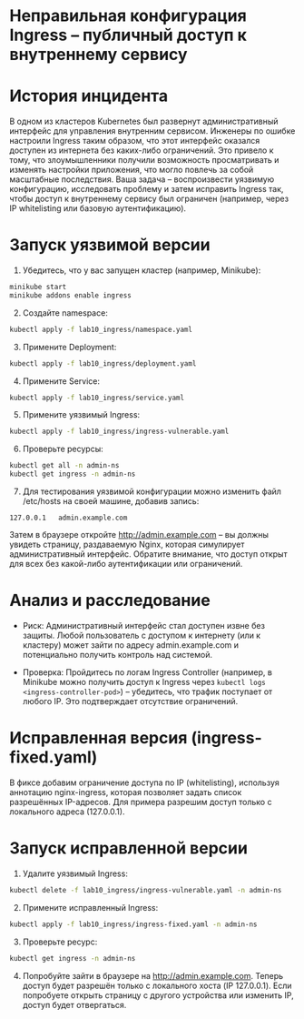 # Неправильная конфигурация Ingress – публичный доступ к внутреннему сервису

# История инцидента
В одном из кластеров Kubernetes был развернут административный интерфейс для управления внутренним сервисом. Инженеры по ошибке настроили Ingress таким образом, что этот интерфейс оказался доступен из интернета без каких-либо ограничений. Это привело к тому, что злоумышленники получили возможность просматривать и изменять настройки приложения, что могло повлечь за собой масштабные последствия. Ваша задача – воспроизвести уязвимую конфигурацию, исследовать проблему и затем исправить Ingress так, чтобы доступ к внутреннему сервису был ограничен (например, через IP whitelisting или базовую аутентификацию).

# Запуск уязвимой версии

1. Убедитесь, что у вас запущен кластер (например, Minikube):

```sh
minikube start
minikube addons enable ingress
```

2. Создайте namespace:
```sh
kubectl apply -f lab10_ingress/namespace.yaml
```

3. Примените Deployment:
```sh
kubectl apply -f lab10_ingress/deployment.yaml
```

4. Примените Service:
```sh
kubectl apply -f lab10_ingress/service.yaml
```

5. Примените уязвимый Ingress:
```sh
kubectl apply -f lab10_ingress/ingress-vulnerable.yaml
```

6. Проверьте ресурсы:
```sh
kubectl get all -n admin-ns
kubectl get ingress -n admin-ns
```

7. Для тестирования уязвимой конфигурации можно изменить файл /etc/hosts на своей машине, добавив запись:

```pgsql
127.0.0.1   admin.example.com
```
Затем в браузере откройте http://admin.example.com – вы должны увидеть страницу, раздаваемую Nginx, которая симулирует административный интерфейс. Обратите внимание, что доступ открыт для всех без какой-либо аутентификации или ограничений.

# Анализ и расследование

- Риск:
Административный интерфейс стал доступен извне без защиты. Любой пользователь с доступом к интернету (или к кластеру) может зайти по адресу admin.example.com и потенциально получить контроль над системой.

- Проверка:
Пройдитесь по логам Ingress Controller (например, в Minikube можно получить доступ к Ingress через `kubectl logs <ingress-controller-pod>`) – убедитесь, что трафик поступает от любого IP. Это подтверждает отсутствие ограничений.

# Исправленная версия (ingress-fixed.yaml)
В фиксе добавим ограничение доступа по IP (whitelisting), используя аннотацию nginx-ingress, которая позволяет задать список разрешённых IP-адресов. Для примера разрешим доступ только с локального адреса (127.0.0.1).

# Запуск исправленной версии

1. Удалите уязвимый Ingress:
```sh
kubectl delete -f lab10_ingress/ingress-vulnerable.yaml -n admin-ns
```

2. Примените исправленный Ingress:
```sh
kubectl apply -f lab10_ingress/ingress-fixed.yaml -n admin-ns
```

3. Проверьте ресурс:
```sh
kubectl get ingress -n admin-ns
```

4. Попробуйте зайти в браузере на http://admin.example.com. Теперь доступ будет разрешён только с локального хоста (IP 127.0.0.1). Если попробуете открыть страницу с другого устройства или изменить IP, доступ будет отвергаться.
